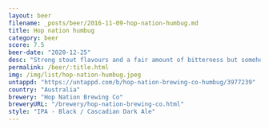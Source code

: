 ```yaml
---
layout: beer
filename: _posts/beer/2016-11-09-hop-nation-humbug.md
title: Hop nation humbug
category: beer
score: 7.5
beer-date: "2020-12-25"
desc: "Strong stout flavours and a fair amount of bitterness but somehow smells sweet. It all manages to fit together"
permalink: /beer/:title.html
img: /img/list/hop-nation-humbug.jpeg
untappd: "https://untappd.com/b/hop-nation-brewing-co-humbug/3977239"
country: "Australia"
brewery: "Hop Nation Brewing Co"
breweryURL: "/brewery/hop-nation-brewing-co.html"
style: "IPA - Black / Cascadian Dark Ale"
---
```

